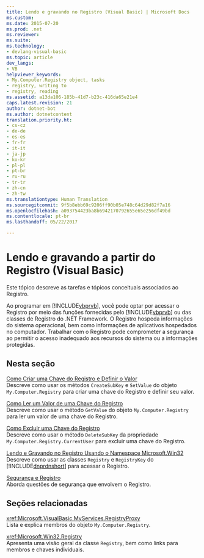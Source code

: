 ```yaml
---
title: Lendo e gravando no Registro (Visual Basic) | Microsoft Docs
ms.custom: 
ms.date: 2015-07-20
ms.prod: .net
ms.reviewer: 
ms.suite: 
ms.technology:
- devlang-visual-basic
ms.topic: article
dev_langs:
- VB
helpviewer_keywords:
- My.Computer.Registry object, tasks
- registry, writing to
- registry, reading
ms.assetid: a13da106-185b-41d7-b23c-416da65e21e4
caps.latest.revision: 21
author: dotnet-bot
ms.author: dotnetcontent
translation.priority.ht:
- cs-cz
- de-de
- es-es
- fr-fr
- it-it
- ja-jp
- ko-kr
- pl-pl
- pt-br
- ru-ru
- tr-tr
- zh-cn
- zh-tw
ms.translationtype: Human Translation
ms.sourcegitcommit: 9f5b8ebb69c9206ff90b05e748c64d29d82f7a16
ms.openlocfilehash: a093754423ba8b6942170792655e65e256df49bd
ms.contentlocale: pt-br
ms.lasthandoff: 05/22/2017

---
```

# <a name="reading-from-and-writing-to-the-registry-visual-basic"></a>Lendo e gravando a partir do Registro (Visual Basic)
Este tópico descreve as tarefas e tópicos conceituais associados ao Registro.  
  
 Ao programar em [!INCLUDE[vbprvb](../../../../csharp/programming-guide/concepts/linq/includes/vbprvb_md.md)], você pode optar por acessar o Registro por meio das funções fornecidas pelo [!INCLUDE[vbprvb](../../../../csharp/programming-guide/concepts/linq/includes/vbprvb_md.md)] ou das classes de Registro do .NET Framework. O Registro hospeda informações do sistema operacional, bem como informações de aplicativos hospedados no computador. Trabalhar com o Registro pode comprometer a segurança ao permitir o acesso inadequado aos recursos do sistema ou a informações protegidas.  
  
## <a name="in-this-section"></a>Nesta seção  
 [Como Criar uma Chave do Registro e Definir o Valor](../../../../visual-basic/developing-apps/programming/computer-resources/how-to-create-a-registry-key-and-set-its-value.md)  
 Descreve como usar os métodos `CreateSubKey` e `SetValue` do objeto `My.Computer.Registry` para criar uma chave do Registro e definir seu valor.  
  
 [Como Ler um Valor de uma Chave do Registro](../../../../visual-basic/developing-apps/programming/computer-resources/how-to-read-a-value-from-a-registry-key.md)  
 Descreve como usar o método `GetValue` do objeto `My.Computer.Registry` para ler um valor de uma chave do Registro.  
  
 [Como Excluir uma Chave do Registro](../../../../visual-basic/developing-apps/programming/computer-resources/how-to-delete-a-registry-key.md)  
 Descreve como usar o método `DeleteSubKey` da propriedade `My.Computer.Registry.CurrentUser` para excluir uma chave do Registro.  
  
 [Lendo e Gravando no Registro Usando o Namespace Microsoft.Win32](../../../../visual-basic/developing-apps/programming/computer-resources/reading-from-and-writing-to-the-registry-using-the-microsoft-win32-namespace.md)  
 Descreve como usar as classes `Registry` e `RegistryKey` do [!INCLUDE[dnprdnshort](../../../../csharp/getting-started/includes/dnprdnshort_md.md)] para acessar o Registro.  
  
 [Segurança e Registro](../../../../visual-basic/developing-apps/programming/computer-resources/security-and-the-registry.md)  
 Aborda questões de segurança que envolvem o Registro.  
  
## <a name="related-sections"></a>Seções relacionadas  
 <xref:Microsoft.VisualBasic.MyServices.RegistryProxy>  
 Lista e explica membros do objeto `My.Computer.Registry`.  
  
 <xref:Microsoft.Win32.Registry>  
 Apresenta uma visão geral da classe `Registry`, bem como links para membros e chaves individuais.
